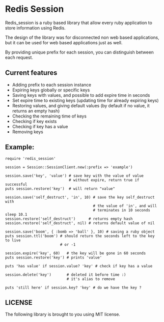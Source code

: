 Redis Session
=============

Redis\_session is a ruby based library that allow every ruby application to 
store information using Redis.

The design of the library was for disconnected non web based applications, but
it can be used for web based applications just as well.

By providing unique prefix for each session, you can distinguish between each 
request.

Current features
----------------

 * Adding prefix to each session instance
 * Expiring keys globally or specific keys
 * Saving keys with values, and possible to add expire time in seconds
 * Set expire time to existing keys (updating time for already expiring keys)
 * Restoring values, and giving default values (by default if no value, 
   it returns an empty hash)
 * Checking the remaining time of keys
 * Checking if key exists
 * Checking if key has a value
 * Removing keys


Example:
--------
    require 'redis_session'

    session = Session::SessionClient.new(:prefix => 'example')

    session.save('key', 'value') # save key with the value of value 
                                 # without expire, return true if successful
    puts session.restore('key')  # will return "value"

    session.save('self_destruct', 'in', 10) # save the key self_destruct with 
                                            # the value of 'in', and will 
                                            # terminates in 10 seconds
    sleep 10.1
    session.restore('self_destruct')      # returns empty hash
    session.restore('self_destruct', nil) # returns default value of nil

    session.save('boom', { :bomb => 'ball' }, 10) # saving a ruby object
    puts session.ttl('boom') # should return the seconds left to the key to live
                             # or -1

    session.expire('key', 60)   # the key will be gone in 60 seconds
    puts session.restore('key') # prints 'value'

    puts 'has value' if session.value? 'key' # check if key has a value

    session.delete('key')       # deleted it before time :)
                                # it's alias to remove

    puts 'still here' if session.key? 'key' # do we have the key ?

LICENSE
-------
The following library is brought to you using MIT license.

